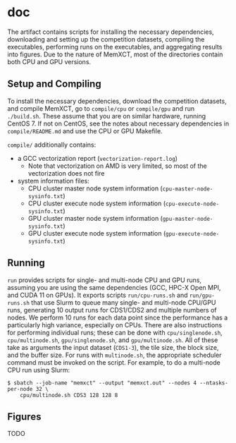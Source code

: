 # doc

The artifact contains scripts for installing the necessary dependencies,
downloading and setting up the competition datasets, compiling the executables,
performing runs on the executables, and aggregating results into figures. Due to
the nature of MemXCT, most of the directories contain both CPU and GPU versions.

## Setup and Compiling

To install the necessary dependencies, download the competition datasets, and
compile MemXCT, go to `compile/cpu` or `compile/gpu` and run `./build.sh`. These
assume that you are on similar hardware, running CentOS 7. If not on CentOS, see
the notes about necessary dependencies in `compile/README.md` and use the CPU or
GPU Makefile.

`compile/` additionally contains:

- a GCC vectorization report (`vectorization-report.log`)
  - Note that vectorization on AMD is very limited, so most of the vectorization
    does not fire
- system information files:
  - CPU cluster master node system information (`cpu-master-node-sysinfo.txt`)
  - CPU cluster execute node system information (`cpu-execute-node-sysinfo.txt`)
  - GPU cluster master node system information (`gpu-master-node-sysinfo.txt`)
  - GPU cluster execute node system information (`gpu-execute-node-sysinfo.txt`)

## Running

`run` provides scripts for single- and multi-node CPU and GPU runs, assuming you
are using the same dependencies (GCC, HPC-X Open MPI, and CUDA 11 on GPUs). It
exports scripts `run/cpu-runs.sh` and `run/gpu-runs.sh` that use Slurm to queue
many single- and multi-node CPU/GPU runs, generating 10 output runs for
CDS1/CDS2 and multiple numbers of nodes. We perform 10 runs for each data point
since the performance has a particularly high variance, especially on CPUs.
There are also instructions for performing individual runs; these can be done
with `cpu/singlenode.sh`, `cpu/multinode.sh`, `gpu/singlenode.sh`, and
`gpu/multinode.sh`. All of these take as arguments the input dataset (`CDS1-3`),
the tile size, the block size, and the buffer size. For runs with
`multinode.sh`, the appropriate scheduler command must be invoked on the script.
For example, to do a multi-node CPU run using Slurm:

```
$ sbatch --job-name "memxct" --output "memxct.out" --nodes 4 --ntasks-per-node 32 \
    cpu/multinode.sh CDS3 128 128 8
```

## Figures

TODO

